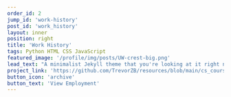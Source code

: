 ```yaml
---
order_id: 2
jump_id: 'work-history'
post_id: 'work_history'
layout: inner
position: right
title: 'Work History'
tags: Python HTML CSS JavaScript
featured_image: '/profile/img/posts/UW-crest-big.png'
lead_text: "A minimalist Jekyll theme that you're looking at it right now"
project_link: 'https://github.com/TrevorZB/resources/blob/main/cs_courses.pdf'
button_icon: 'archive'
button_text: 'View Employment'
---
```


